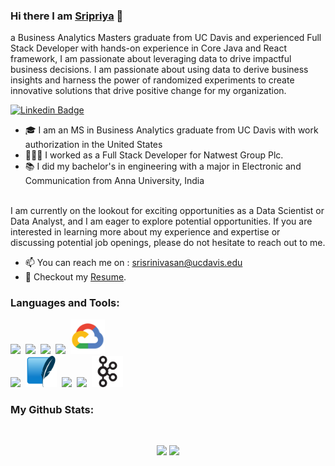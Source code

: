 ### Hi there I am <a href="https://sripriya97.github.io/" target="_blank">Sripriya</a>  👋


a Business Analytics Masters graduate from UC Davis and experienced Full Stack Developer with hands-on experience in Core Java and React framework, I am passionate about leveraging data to drive impactful business decisions. I am passionate about using data to derive business insights and harness the power of randomized experiments to create innovative solutions that drive positive change for my organization.

[![Linkedin Badge](https://img.shields.io/badge/-LinkedIn-0e76a8?style=flat-square&logo=Linkedin&logoColor=white)](https://www.linkedin.com/in/sripriya-srini/)

- 🎓 I am an MS in Business Analytics graduate from UC Davis with work authorization in the United States
- 👩🏻‍💻 I worked as a Full Stack Developer for Natwest Group Plc.
- 📚 I did my bachelor's in engineering with a major in Electronic and Communication from Anna University, India
</br>
I am currently on the lookout for exciting opportunities as a Data Scientist or Data Analyst, and I am eager to explore potential opportunities. If you are interested in learning more about my experience and expertise or discussing potential job openings, please do not hesitate to reach out to me.

- 📫 You can reach me on : srisrinivasan@ucdavis.edu
- 📝 Checkout my [Resume](https://drive.google.com/file/d/1zZlsqnMQKKeJMCW7N-AkfLSmt1Uuv9cX/view?usp=sharing).

### Languages and Tools:
<p align="left">
  
  <span><img src="https://cdn.jsdelivr.net/gh/devicons/devicon@latest/icons/python/python-original.svg" width="50px"></span>&nbsp;
  <span><img src="https://cdn.jsdelivr.net/gh/devicons/devicon@latest/icons/r/r-original.svg" width="50px"></span>&nbsp;
  <span><img src="https://www.vectorlogo.zone/logos/java/java-icon.svg" width="65px"></span>&nbsp;
  <span><img src="https://cdn.worldvectorlogo.com/logos/amazon-web-services-2.svg" width="55px"></span>&nbsp;
  <span><img src="https://github.com/devicons/devicon/blob/v2.15.1/icons/googlecloud/googlecloud-original.svg" width="55px"></span>&nbsp;
  <br>
  <span><img src="https://cdn.jsdelivr.net/gh/devicons/devicon@latest/icons/mysql/mysql-original.svg" width="55px"></span>&nbsp;
  <span><img src="https://github.com/devicons/devicon/blob/v2.15.1/icons/sqlite/sqlite-original.svg" width="50px"></span>&nbsp;
  <span><img src="https://www.svgrepo.com/show/354428/tableau-icon.svg" width="55px"></span>&nbsp;
  <span><img src="https://cdn.jsdelivr.net/gh/devicons/devicon@latest/icons/html5/html5-original.svg" width="50px"></span>&nbsp;
  <span><img src="https://github.com/devicons/devicon/blob/v2.15.1/icons/apachekafka/apachekafka-original.svg" width="50px"></span>&nbsp;
  
  

### My Github Stats:
<br>
<p align = "center">
<img height = "250rem" src = "https://github-readme-stats.vercel.app/api?username=sripriya97&show_icons=true&include_all_commits=true&count_private=true&line_height=40">
<img height = "250rem" src = "https://github-readme-stats.vercel.app/api/top-langs/?username=sripriya97">
</p>




